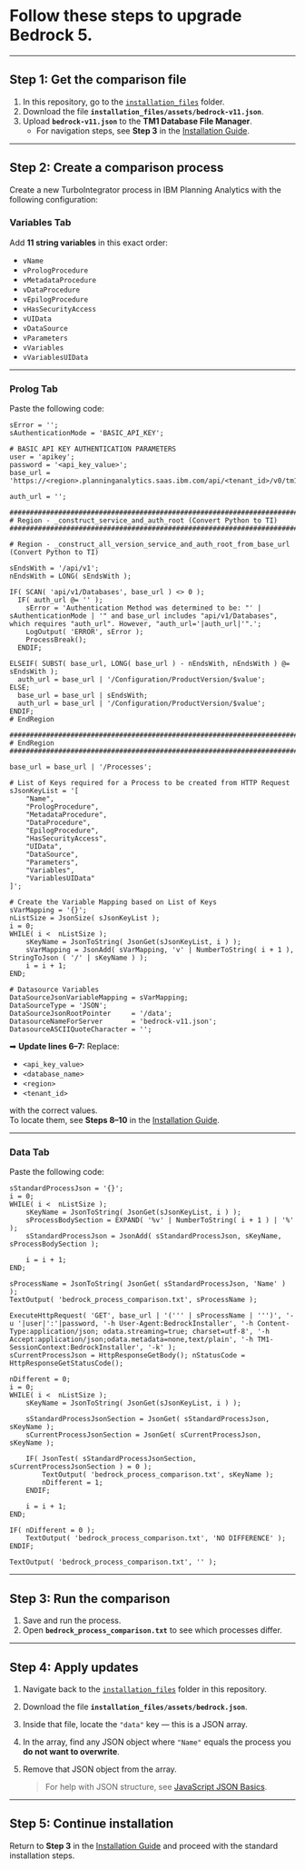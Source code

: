 # Follow these steps to upgrade Bedrock 5.

---

## Step 1: Get the comparison file
1. In this repository, go to the [`installation_files`](https://github.com/cubewise-code/bedrock-5/tree/main/installation_files) folder.  
2. Download the file **`installation_files/assets/bedrock-v11.json`**.  
3. Upload **`bedrock-v11.json`** to the **TM1 Database File Manager**.  
   - For navigation steps, see **Step 3** in the [Installation Guide](https://github.com/cubewise-code/bedrock-5/wiki/Installation-Guide#step-3).  

---

## Step 2: Create a comparison process
Create a new TurboIntegrator process in IBM Planning Analytics with the following configuration:

### Variables Tab
Add **11 string variables** in this exact order:

- `vName`  
- `vPrologProcedure`  
- `vMetadataProcedure`  
- `vDataProcedure`  
- `vEpilogProcedure`  
- `vHasSecurityAccess`  
- `vUIData`  
- `vDataSource`  
- `vParameters`  
- `vVariables`  
- `vVariablesUIData`  

---

### Prolog Tab
Paste the following code:

```plaintext
sError = '';
sAuthenticationMode = 'BASIC_API_KEY';

# BASIC API KEY AUTHENTICATION PARAMETERS
user = 'apikey';
password = '<api_key_value>';
base_url = 'https://<region>.planninganalytics.saas.ibm.com/api/<tenant_id>/v0/tm1/<database_name>';

auth_url = '';

##########################################################################################
# Region - _construct_service_and_auth_root (Convert Python to TI)
##########################################################################################

# Region - _construct_all_version_service_and_auth_root_from_base_url (Convert Python to TI)

sEndsWith = '/api/v1';
nEndsWith = LONG( sEndsWith );

IF( SCAN( 'api/v1/Databases', base_url ) <> 0 );
  IF( auth_url @= '' );
    sError = 'Authentication Method was determined to be: "' | sAuthenticationMode | '" and base_url includes "api/v1/Databases", which requires "auth_url". However, "auth_url='|auth_url|'".';
    LogOutput( 'ERROR', sError );
    ProcessBreak();
  ENDIF;
  
ELSEIF( SUBST( base_url, LONG( base_url ) - nEndsWith, nEndsWith ) @= sEndsWith );
  auth_url = base_url | '/Configuration/ProductVersion/$value';
ELSE;
  base_url = base_url | sEndsWith;
  auth_url = base_url | '/Configuration/ProductVersion/$value';
ENDIF;
# EndRegion

##########################################################################################
# EndRegion
##########################################################################################

base_url = base_url | '/Processes';

# List of Keys required for a Process to be created from HTTP Request
sJsonKeyList = '[
    "Name",
    "PrologProcedure",
    "MetadataProcedure",
    "DataProcedure",
    "EpilogProcedure",
    "HasSecurityAccess",
    "UIData",
    "DataSource",
    "Parameters",
    "Variables",
    "VariablesUIData"
]';

# Create the Variable Mapping based on List of Keys
sVarMapping = '{}';
nListSize = JsonSize( sJsonKeyList );
i = 0;
WHILE( i <  nListSize );
    sKeyName = JsonToString( JsonGet(sJsonKeyList, i ) );
    sVarMapping = JsonAdd( sVarMapping, 'v' | NumberToString( i + 1 ), StringToJson ( '/' | sKeyName ) );
    i = i + 1;
END;

# Datasource Variables
DataSourceJsonVariableMapping = sVarMapping;
DataSourceType = 'JSON';
DataSourceJsonRootPointer     = '/data';
DatasourceNameForServer       = 'bedrock-v11.json';
DatasourceASCIIQuoteCharacter = '';
```

➡ **Update lines 6–7:** Replace:  
- `<api_key_value>`  
- `<database_name>`  
- `<region>`  
- `<tenant_id>`  

with the correct values.  
To locate them, see **Steps 8–10** in the [Installation Guide](https://github.com/cubewise-code/bedrock-5/wiki/Installation-Guide#step-8).  

---

### Data Tab
Paste the following code:

```plaintext
sStandardProcessJson = '{}';
i = 0;
WHILE( i <  nListSize );
    sKeyName = JsonToString( JsonGet(sJsonKeyList, i ) );
    sProcessBodySection = EXPAND( '%v' | NumberToString( i + 1 ) | '%' );
    sStandardProcessJson = JsonAdd( sStandardProcessJson, sKeyName, sProcessBodySection );
    
    i = i + 1;
END;

sProcessName = JsonToString( JsonGet( sStandardProcessJson, 'Name' ) );
TextOutput( 'bedrock_process_comparison.txt', sProcessName );

ExecuteHttpRequest( 'GET', base_url | '(''' | sProcessName | ''')', '-u '|user|':'|password, '-h User-Agent:BedrockInstaller', '-h Content-Type:application/json; odata.streaming=true; charset=utf-8', '-h Accept:application/json;odata.metadata=none,text/plain', '-h TM1-SessionContext:BedrockInstaller', '-k' );
sCurrentProcessJson = HttpResponseGetBody(); nStatusCode = HttpResponseGetStatusCode();

nDifferent = 0;
i = 0;
WHILE( i <  nListSize );
    sKeyName = JsonToString( JsonGet(sJsonKeyList, i ) );
    
    sStandardProcessJsonSection = JsonGet( sStandardProcessJson, sKeyName );
    sCurrentProcessJsonSection = JsonGet( sCurrentProcessJson, sKeyName );

    IF( JsonTest( sStandardProcessJsonSection, sCurrentProcessJsonSection ) = 0 );
        TextOutput( 'bedrock_process_comparison.txt', sKeyName );
        nDifferent = 1;
    ENDIF;
    
    i = i + 1;
END;

IF( nDifferent = 0 );
    TextOutput( 'bedrock_process_comparison.txt', 'NO DIFFERENCE' );
ENDIF;

TextOutput( 'bedrock_process_comparison.txt', '' );
```

---

## Step 3: Run the comparison
1. Save and run the process.  
2. Open **`bedrock_process_comparison.txt`** to see which processes differ.  

---

## Step 4: Apply updates
1. Navigate back to the [`installation_files`](https://github.com/cubewise-code/bedrock-5/tree/main/installation_files) folder in this repository.  
2. Download the file **`installation_files/assets/bedrock.json`**.  
3. Inside that file, locate the `"data"` key — this is a JSON array.  
4. In the array, find any JSON object where `"Name"` equals the process you **do not want to overwrite**.  
5. Remove that JSON object from the array.  

   > For help with JSON structure, see [JavaScript JSON Basics](https://www.w3schools.com/js/js_json.asp).  

---

## Step 5: Continue installation
Return to **Step 3** in the [Installation Guide](installation_files/manual_installation.md#step-3) and proceed with the standard installation steps.
